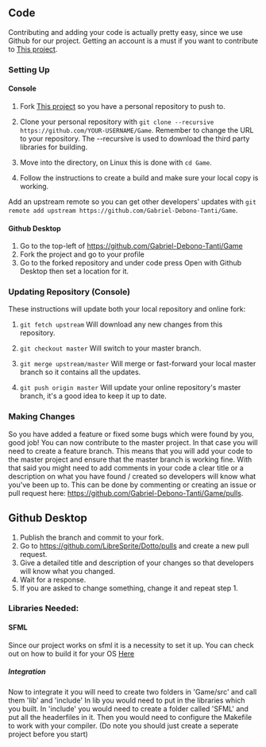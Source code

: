 ## Code

Contributing and adding your code is actually pretty easy, since we use Github for our project.
Getting an account is a must if you want to contribute to [This project](https://github.com/Gabriel-Debono-Tanti/Game/).

### Setting Up

#### Console 
1. Fork  [This project](https://github.com/Gabriel-Debono-Tanti/Game/) so you have a personal repository to push to.

2. Clone your personal repository with `git clone --recursive https://github.com/YOUR-USERNAME/Game`. Remember to change the URL to your repository. The --recursive is used to download the third party libraries for building.

3. Move into the directory, on Linux this is done with `cd Game`.

4. Follow the instructions to create a build and make sure your local copy is working.

Add an upstream remote so you can get other developers' updates with `git remote add upstream https://github.com/Gabriel-Debono-Tanti/Game`.

#### Github Desktop

1. Go to the top-left of https://github.com/Gabriel-Debono-Tanti/Game 
2. Fork the project and go to your profile
3. Go to the forked repository and under code press Open with Github Desktop then set a location for it.


### Updating Repository (Console)

These instructions will update both your local repository and online fork:

1. `git fetch upstream` Will download any new changes from this repository.

2. `git checkout master` Will switch to your master branch.

3. `git merge upstream/master` Will merge or fast-forward your local master branch so it contains all the updates.

4. `git push origin master` Will update your online repository's master branch, it's a good idea to keep it up to date.

### Making Changes

So you have added a feature or fixed some bugs which were found by you, good job! You can now contribute to the master project. In that case you will need to create a feature branch.
This means that you will add your code to the master project and ensure that the master branch is working fine. With that said you might need to add comments in your code a clear title or a description on what you have found / created
so developers will know what you've been up to. This can be done by commenting or creating an issue or pull request here: https://github.com/Gabriel-Debono-Tanti/Game/pulls.





## Github Desktop

1. Publish the branch and commit to your fork.
2. Go to https://github.com/LibreSprite/Dotto/pulls and create a new pull request.
3. Give a detailed title and description of your changes so that developers will know what you changed.
4. Wait for a response.
5. If you are asked to change something, change it and repeat step 1.


### Libraries Needed:

#### SFML

Since our project works on sfml it is a necessity to set it up.
You can check out on how to build it for your OS [Here](https://www.sfml-dev.org/tutorials/2.5/)

##### Integration
Now to integrate it you will need to create two folders in 'Game/src' and call them 'lib' and 'include'
In lib you would need to put in the libraries which you built.
In 'include' you would need to create a folder called 'SFML' and put all the headerfiles in it.
Then you would need to configure the Makefile to work with your compiler.
(Do note you should just create a seperate project before you start)




